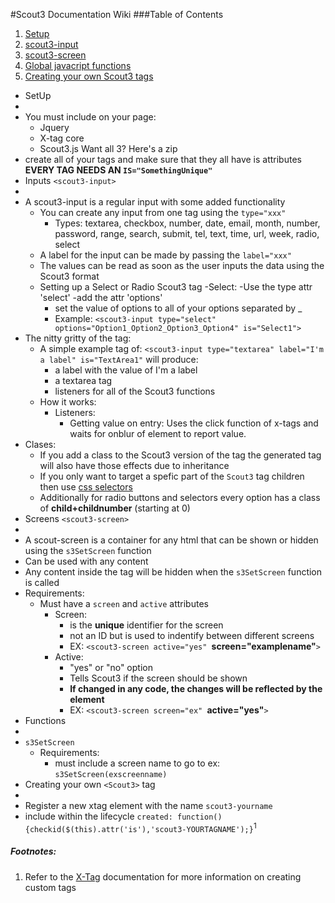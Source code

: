 #Scout3 Documentation Wiki
###Table of Contents
1. [Setup](https://github.com/josephbabbitt/Scout3/wiki/#--setup-)
2. [scout3-input](https://github.com/josephbabbitt/Scout3/wiki/#--inputs-scout3-input)
3. [scout3-screen](https://github.com/josephbabbitt/Scout3/wiki/#--screens-scout3-screen)
4. [Global javacript functions](https://github.com/josephbabbitt/Scout3/wiki/#--functions)
5. [Creating your own Scout3 tags](https://github.com/josephbabbitt/Scout3/wiki/#--creating-your-own-scout3-tags)
- SetUp 
- 
- You must include on your page:
    - Jquery
    - X-tag core
    - Scout3.js
    Want all 3? Here's a zip
- create all of your tags and make sure that they all have is attributes **EVERY TAG NEEDS AN `IS="SomethingUnique"`**
- Inputs `<scout3-input>`
- 
- A scout3-input is a regular input with some added functionality
    - You can create any input from one tag using the `type="xxx"`
        - Types: textarea, checkbox, number, date, email, month, number, password, range, search, submit, tel, text, time, url, week, radio, select
    - A label for the input can be made by passing the `label="xxx"`
    - The values can be read as soon as the user inputs the data using the Scout3 format
    - Setting up a Select or Radio Scout3 tag
	-Select:
		-Use the type attr 'select'
		-add the attr 'options'
		- set the value of options to all of your options separated by _
		- Example: `<scout3-input type="select" options="Option1_Option2_Option3_Option4" is="Select1">`
- The nitty gritty of the tag:
    - A simple example tag of: `<scout3-input type="textarea" label="I'm a label" is="TextArea1"` will produce:
        - a label with the value of I'm a label
        - a textarea tag
        - listeners for all of the Scout3 functions
    - How it works:
        - Listeners:
            - Getting value on entry: Uses the click function of x-tags and waits for onblur of element to report value.
- Clases:
    - If you add a class to the Scout3 version of the tag the generated tag will also have those effects due to inheritance
    - If you only want to target a spefic part of the `Scout3` tag children then use [css selectors](http://www.w3schools.com/cssref/css_selectors.asp)
    - Additionally for radio buttons and selectors every option has a class of **child+childnumber** (starting at 0)
- Screens `<scout3-screen>`
-
- A scout-screen is a container for any html that can be shown or hidden using the `s3SetScreen` function
- Can be used with any content
- Any content inside the tag will be hidden when the `s3SetScreen` function is called
- Requirements:
    - Must have a `screen` and `active` attributes
        - Screen:
            - is the **unique** identifier for the screen
            - not an ID but is used to indentify between different screens
            - EX: `<scout3-screen active="yes" `**screen="examplename"**`>`
        - Active:
            - "yes" or "no" option
            - Tells Scout3 if the screen should be shown
            - **If changed in any code, the changes will be reflected by the element**
            - EX: `<scout3-screen screen="ex" `**active="yes"**`>`
- Functions
-
- `s3SetScreen`
    - Requirements:
        - must include a screen name to go to ex: `s3SetScreen(exscreenname)`
- Creating your own `<Scout3>` tag
- 
- Register a new xtag element with the name `scout3-yourname`
- include within the lifecycle `created: function(){checkid($(this).attr('is'),'scout3-YOURTAGNAME');}`<sup>1</sup>

##### Footnotes:
1. Refer to the [X-Tag](http://x-tag.github.io/) documentation for more information on creating custom tags